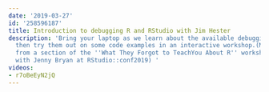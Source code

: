 ```yaml
---
date: '2019-03-27'
id: '258596187'
title: Introduction to debugging R and RStudio with Jim Hester
description: 'Bring your laptop as we learn about the available debugging tools inR,
  then try them out on some code examples in an interactive workshop.(Materials adapted
  from a section of the ''What They Forgot to TeachYou About R'' workshop Jim co-taught
  with Jenny Bryan at RStudio::conf2019) '
videos:
- r7oBeEyN2jQ
---
```

